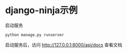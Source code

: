 # django-ninja示例

启动服务

```
python manage.py runserver
```

启动服务后，访问 http://127.0.0.1:8000/api/docs 查看文档
